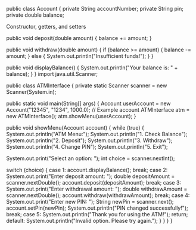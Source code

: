 public class Account {
    private String accountNumber;
    private String pin;
    private double balance;

   Constructor, getters, and setters

 public void deposit(double amount) {
        balance += amount;
    }

public void withdraw(double amount) {
        if (balance >= amount) {
            balance -= amount;
        } else {
            System.out.println("Insufficient funds!");
        }
    }

 public void displayBalance() {
        System.out.println("Your balance is: " + balance);
    }
}
import java.util.Scanner;

public class ATMInterface {
    private static Scanner scanner = new Scanner(System.in);

   public static void main(String[] args) {
        Account userAccount = new Account("12345", "1234", 1000.0); // Example account
        ATMInterface atm = new ATMInterface();
        atm.showMenu(userAccount);
    }

  public void showMenu(Account account) {
        while (true) {
            System.out.println("ATM Menu:");
            System.out.println("1. Check Balance");
            System.out.println("2. Deposit");
            System.out.println("3. Withdraw");
            System.out.println("4. Change PIN");
            System.out.println("5. Exit");

  System.out.print("Select an option: ");
            int choice = scanner.nextInt();

 switch (choice) {
                case 1:
                    account.displayBalance();
                    break;
                case 2:
                    System.out.print("Enter deposit amount: ");
                    double depositAmount = scanner.nextDouble();
                    account.deposit(depositAmount);
                    break;
                case 3:
                    System.out.print("Enter withdrawal amount: ");
                    double withdrawAmount = scanner.nextDouble();
                    account.withdraw(withdrawAmount);
                    break;
                case 4:
                    System.out.print("Enter new PIN: ");
                    String newPin = scanner.next();
                    account.setPin(newPin);
                    System.out.println("PIN changed successfully!");
                    break;
                case 5:
                    System.out.println("Thank you for using the ATM!");
                    return;
                default:
                    System.out.println("Invalid option. Please try again.");
            }
        }
    }
}
